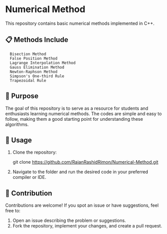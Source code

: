 # Numerical Method
This repository contains basic numerical methods implemented in C++. 
## 📋 Methods Include

      Bisection Method
      False Position Method
      Lagrange Interpolation Method
      Gauss Elimination Method
      Newton-Raphson Method
      Simpson's One-third Rule
      Trapezoidal Rule

## 🎯 Purpose
The goal of this repository is to serve as a resource for students and enthusiasts learning numerical methods. The codes are simple and easy to follow, making them a good starting point for understanding these algorithms.

## 🚀 Usage
1. Clone the repository:
   
   git clone https://github.com/RaianRashidRimon/Numerical-Method.git
2. Navigate to the folder and run the desired code in your preferred compiler or IDE.

## 🤝 Contribution
Contributions are welcome! If you spot an issue or have suggestions, feel free to:
1. Open an issue describing the problem or suggestions.
2. Fork the repository, implement your changes, and create a pull request.
